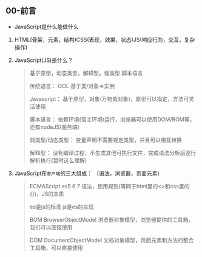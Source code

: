 ## 00-前言

* JavaScript是什么能做什么

1. HTML(骨架，元素，结构)CSS(表现，效果，状态)JS(响应行为，交互，复杂操作)

2. JavaScript(JS)是什么？

   > 基于原型，动态类型，解释型，弱类型 脚本语言 
   >
   > 	传统语言： OOL 基于类/对象=>实例
   >		
   > 	Javascript： 基于原型，对象(万物皆对象)，原型可以指定，方法可灵活使用
   >		
   > 	脚本语言： 依赖环境(宿主环境)运行，浏览器可以使用DOM/BOM等，还有nodeJS(服务端)
   >		
   > 	弱类型/动态类型： 变量声明不需要规定类型，并且可以相互转换
   >		
   > 	解释型： 没有编译过程，不生成其他可执行文件，完成语法分析后逐行解析执行(暂时这么理解)

3. JavaScript在`客户端`的三大组成： （语法，浏览器，页面元素）

   > ECMAScript es5 6 7	语法，使用规则(等同于html里的<>和css里的{})，JS的本质
   >
   > es是js的标准 js是es的实现
   >
   > BOM	BrowserObjectModel 浏览器对象模型，浏览器提供的工具箱，我们可以直接使用
   >
   > DOM	DocumentObjectModel 文档对象模型，页面元素和方法的整合工具箱，可以直接使用



